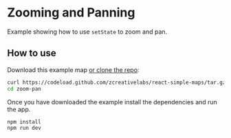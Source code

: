 
# Zooming and Panning

Example showing how to use `setState` to zoom and pan.

## How to use

Download this example map [or clone the repo](https://github.com/zcreativelabs/react-simple-maps):

```bash
curl https://codeload.github.com/zcreativelabs/react-simple-maps/tar.gz/master | tar -xz --strip=2 react-simple-maps-master/examples/zoom-pan
cd zoom-pan
```

Once you have downloaded the example install the dependencies and run the app.

```bash
npm install
npm run dev
```
